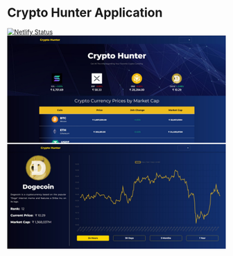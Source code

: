 # Crypto Hunter Application
[![Netlify Status](https://api.netlify.com/api/v1/badges/5c34b686-a216-4824-91fd-40115e8b43a6/deploy-status)](https://app.netlify.com/sites/crytocurrencyhunter/deploys)
<br>
<img src="./Snapshot.jpg">
<img src="./Snapshot2.jpg">
